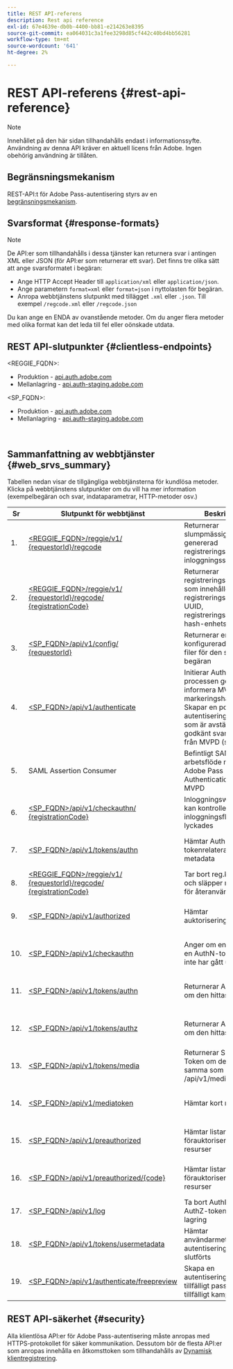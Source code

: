 ```yaml
---
title: REST API-referens
description: Rest api reference
exl-id: 67e4639e-db0b-4400-bb81-e214263e8395
source-git-commit: ea064031c3a1fee3298d85cf442c40bd4bb56281
workflow-type: tm+mt
source-wordcount: '641'
ht-degree: 2%

---
```


# REST API-referens {#rest-api-reference}

>[!NOTE]
>
>Innehållet på den här sidan tillhandahålls endast i informationssyfte. Användning av denna API kräver en aktuell licens från Adobe. Ingen obehörig användning är tillåten.

## Begränsningsmekanism

REST-API:t för Adobe Pass-autentisering styrs av en [begränsningsmekanism](/help/authentication/throttling-mechanism.md).

## Svarsformat {#response-formats}


>[!NOTE]
>
> De API:er som tillhandahålls i dessa tjänster kan returnera svar i antingen XML eller JSON (för API:er som returnerar ett svar). Det finns tre olika sätt att ange svarsformatet i begäran:
>
>* Ange HTTP Accept Header till `application/xml` eller `application/json`.
>* Ange parametern `format=xml` eller `format=json` i nyttolasten för begäran.
>* Anropa webbtjänstens slutpunkt med tillägget `.xml` eller `.json`. Till exempel `/regcode.xml` eller `/regcode.json`
>
>Du kan ange en ENDA av ovanstående metoder. Om du anger flera metoder med olika format kan det leda till fel eller oönskade utdata.

## REST API-slutpunkter {#clientless-endpoints}

&lt;REGGIE_FQDN>:

* Produktion - [api.auth.adobe.com](http://api.auth.adobe.com/)
* Mellanlagring - [api.auth-staging.adobe.com](http://api.auth-staging.adobe.com/)

&lt;SP_FQDN>:

* Produktion - [api.auth.adobe.com](http://api.auth.adobe.com/)
* Mellanlagring - [api.auth-staging.adobe.com](http://api.auth-staging.adobe.com/)

</br>


## Sammanfattning av webbtjänster {#web_srvs_summary}

Tabellen nedan visar de tillgängliga webbtjänsterna för kundlösa metoder. Klicka på webbtjänstens slutpunkter om du vill ha mer information (exempelbegäran och svar, indataparametrar, HTTP-metoder osv.)


| Sr | Slutpunkt för webbtjänst | Beskrivning | <!--[Diag.  </br>Ref](http://tve.helpdocsonline.com/api-reference-v2-test#illustration)-->. | Hosted At | Anropat av |
| --- | --- | --- | --- | --- | --- |
| 1. | [&lt;REGGIE_FQDN>/reggie/v1/ </br> {requestorId}/regcode](/help/authentication/registration-code-request.md) | Returnerar slumpmässigt genererad registreringskod och inloggningssidans URI | 2 | Adobe </br>Reg Code Service | Smart enhet |
| 2. | [&lt;REGGIE_FQDN>/reggie/v1/ </br> {requestorId}/regcode/ </br> {registrationCode}](/help/authentication/return-registration-record.md) | Returnerar registreringskodposten som innehåller registreringskoden UUID, registreringskoden och hash-enhets-ID | 8 | Adobe </br>Reg Code Service | Adobe Pass-autentisering |
| 3. | [&lt;SP_FQDN>/api/v1/config/ </br> {requestorId}](/help/authentication/provide-mvpd-list.md) | Returnerar en lista över konfigurerade MVPD-filer för den som gjorde begäran | 5 | Adobe </br>Adobe Pass </br>authentication </br>Service | Logga in </br>på webben </br> |
| 4. | [&lt;SP_FQDN>/api/v1/authenticate](/help/authentication/initiate-authentication.md) | Initierar AuthN-processen genom att informera MVPD-markeringshändelsen. Skapar en post i autentiseringsdatabasen som är avstämd när ett godkänt svar tas emot från MVPD (steg 13) | 7 | Adobe </br>Adobe Pass </br>authentication </br>Service | Logga in </br>på webben </br> |
| 5. | SAML Assertion Consumer | Befintligt SAML-arbetsflöde mellan Adobe Pass Authentication och MVPD | 13 | Tjänsten Adobe Pass </br>authentication </br>Service | Adobe Pass-autentisering |
| 6. | [&lt;SP_FQDN>/api/v1/checkauthn/ </br> {registrationCode}](/help/authentication/check-authentication-flow-by-second-screen-web-app.md) | Inloggningswebbappen kan kontrollera om inloggningsflödet lyckades |     | Adobe Pass </br>autentisering   </br> Service | Inloggning   </br>Webben   </br> App |
| 7. | [&lt;SP_FQDN>/api/v1/tokens/authn](/help/authentication/retrieve-authentication-token.md) | Hämtar AuthN-tokenrelaterade metadata | 15 | Tjänsten Adobe Pass </br>authentication </br>Service | Smart enhet |
| 8. | [&lt;REGGIE_FQDN>/reggie/v1/ </br> {requestorId}/regcode/ </br> {registrationCode}](/help/authentication/delete-registration-record.md) | Tar bort reg.kodposten och släpper reg.koden för återanvändning | 16 | Adobe </br>Reg Code Service | Adobe Pass-autentisering |
| 9. | [&lt;SP_FQDN>/api/v1/authorized](/help/authentication/initiate-authorization.md) | Hämtar auktoriseringssvar. | 17 | Tjänsten Adobe Pass </br>authentication </br>Service | Smart enhet |
| 10. | [&lt;SP_FQDN>/api/v1/checkauthn](/help/authentication/check-authentication-token.md) | Anger om enheten har en AuthN-token som inte har gått ut. |     | Tjänsten Adobe Pass </br>authentication </br>Service | Smart enhet |
| 11. | [&lt;SP_FQDN>/api/v1/tokens/authn](/help/authentication/retrieve-authentication-token.md) | Returnerar AuthN-token om den hittas. |     | Tjänsten Adobe Pass </br>authentication </br>Service | Smart enhet |
| 12. | [&lt;SP_FQDN>/api/v1/tokens/authz](/help/authentication/retrieve-authorization-token.md) | Returnerar AuthZ-token om den hittas. |     | Tjänsten Adobe Pass </br>authentication </br>Service | Smart enhet |
| 13. | [&lt;SP_FQDN>/api/v1/tokens/media](/help/authentication/obtain-short-media-token.md) | Returnerar Short Media Token om den hittas - samma som /api/v1/mediatoken |     | Tjänsten Adobe Pass </br>authentication </br>Service | Smart enhet |
| 14. | [&lt;SP_FQDN>/api/v1/mediatoken](/help/authentication/obtain-short-media-token.md) | Hämtar kort mediatoken |     | Tjänsten Adobe Pass </br>authentication </br>Service | Smart enhet |
| 15. | [&lt;SP_FQDN>/api/v1/preauthorized](/help/authentication/retrieve-list-of-preauthorized-resources.md) | Hämtar listan över förauktoriserade resurser |     | Tjänsten Adobe Pass </br>authentication </br>Service | Smart enhet |
| 16. | [&lt;SP_FQDN>/api/v1/preauthorized/{code}](/help/authentication/retrieve-list-of-preauthorized-resources-by-second-screen-web-app.md) | Hämtar listan över förauktoriserade resurser |     | Tjänsten Adobe Pass </br>authentication </br>Service | Inloggningswebbapp |
| 17. | [&lt;SP_FQDN>/api/v1/log](/help/authentication/initiate-logout.md) | Ta bort AuthN- och AuthZ-tokens från lagring |     | Adobe Pass </br>autentisering   </br> Service | Smart enhet |
| 18. | [&lt;SP_FQDN>/api/v1/tokens/usermetadata](/help/authentication/user-metadata.md) | Hämtar användarmetadata när autentiseringsflödet har slutförts | Ej tillämpligt | Ej tillämpligt | Smart enhet |
| 19. | [&lt;SP_FQDN>/api/v1/authenticate/freepreview](/help/authentication/free-preview-for-temp-pass-and-promotional-temp-pass.md) | Skapa en autentiseringstoken för tillfälligt pass eller tillfälligt kampanjpass | Ej tillämpligt | Tjänsten Adobe Pass </br>authentication </br>Service | Smart enhet |


## REST API-säkerhet {#security}

Alla klientlösa API:er för Adobe Pass-autentisering måste anropas med HTTPS-protokollet för säker kommunikation. Dessutom bör de flesta API:er som anropas innehålla en åtkomsttoken som tillhandahålls av [Dynamisk klientregistrering](/help/authentication/dynamic-client-registration.md).
